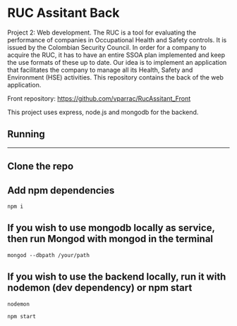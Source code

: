 # RUC Assitant Back
Project 2: Web development. The RUC is a tool for evaluating the performance of companies in Occupational Health and Safety controls. It is issued by the Colombian Security Council. In order for a company to acquire the RUC, it has to have an entire SSOA plan implemented and keep the use formats of these up to date. Our idea is to implement an application that facilitates the company to manage all its Health, Safety and Environment (HSE) activities. This repository contains the back of the web application.

Front repository: https://github.com/vparrac/RucAssitant_Front

This project uses express, node.js and mongodb for the backend.

Running
---
---

## Clone the repo

## Add npm dependencies

``` npm i ``` 

## If you wish to use mongodb locally as service, then run Mongod with mongod in the terminal

``` mongod --dbpath /your/path ```

## If you wish to use the backend locally, run it with nodemon (dev dependency) or npm start

``` nodemon ```

``` npm start ```
